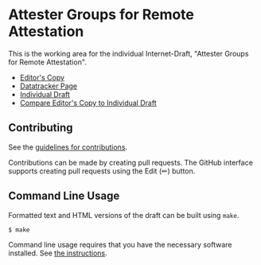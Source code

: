 # Attester Groups for Remote Attestation

This is the working area for the individual Internet-Draft, "Attester Groups for Remote Attestation".

* [Editor's Copy](https://ietf-rats.github.io/draft-labiod-rats-attester-groups/#go.draft-labiod-rats-attester-groups.html)
* [Datatracker Page](https://datatracker.ietf.org/doc/draft-labiod-rats-attester-groups)
* [Individual Draft](https://datatracker.ietf.org/doc/html/draft-labiod-rats-attester-groups)
* [Compare Editor's Copy to Individual Draft](https://ietf-rats.github.io/draft-labiod-rats-attester-groups/#go.draft-labiod-rats-attester-groups.diff)


## Contributing

See the
[guidelines for contributions](https://github.com/ietf-rats/draft-labiod-rats-attester-groups/blob/main/CONTRIBUTING.md).

Contributions can be made by creating pull requests.
The GitHub interface supports creating pull requests using the Edit (✏) button.


## Command Line Usage

Formatted text and HTML versions of the draft can be built using `make`.

```sh
$ make
```

Command line usage requires that you have the necessary software installed.  See
[the instructions](https://github.com/martinthomson/i-d-template/blob/main/doc/SETUP.md).

